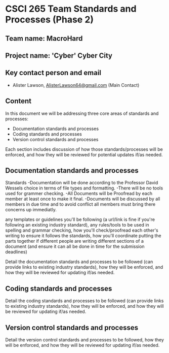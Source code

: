 # CSCI 265 Team Standards and Processes (Phase 2)

## Team name: MacroHard

## Project name: 'Cyber' Cyber City

## Key contact person and email

 - Alister Lawson, AlisterLawson64@gmail.com (Main Contact)

## Content

In this document we will be addressing three core areas of standards and processes:
 - Documentation standards and processes
 - Coding standards and processes
 - Version control standards and processes

Each section includes discussion of how those standards/processes will be enforced, and how they will be reviewed for potential updates if/as needed.

## Documentation standards and processes
Standards
-Documentation will be done according to the Professor David Wessels choice in terms of file types and formatting.
-There will be no tools used for grammer checking.
-All Documents will be Proofread by each member at least once to make it final.
-Documents will be discussed by all members in due time and to avoid conflict all members must bring there concerns up immediatly.

any templates or guidelines you'll be following (a url/link is fine if you're following an existing industry standard),
any rules/tools to be used in spelling and grammar checking,
how you'll check/proofread each other's writing to ensure it follows the standards,
how you'll coordinate putting the parts together if different people are writing different sections of a document (and ensure it can all be done in time for the submission deadlines)

Detail the documentation standards and processes to be followed (can provide links to existing industry standards), how they will be enforced, and how they will be reviewed for updating if/as needed.

## Coding standards and processes

Detail the coding standards and processes to be followed (can provide links to existing industry standards), how they will be enforced, and how they will be reviewed for updating if/as needed.

## Version control standards and processes

Detail the version control standards and processes to be followed, how they will be enforced, and how they will be reviewed for updating if/as needed.

